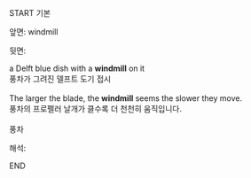START
기본

앞면:
windmill


뒷면:
<div>a Delft blue dish with a <strong>windmill</strong> on it </div><div><div>풍차가 그려진 델프트 도기 접시</div></div><div><br></div><div><div>The larger the blade, the <strong>windmill</strong> seems the slower they move. </div><div><div>풍차의 프로펠러 날개가 클수록 더 천천히 움직입니다.</div></div></div><div><br></div><div>풍차</div>


해석:
<!--ID: 1746614454973-->
END